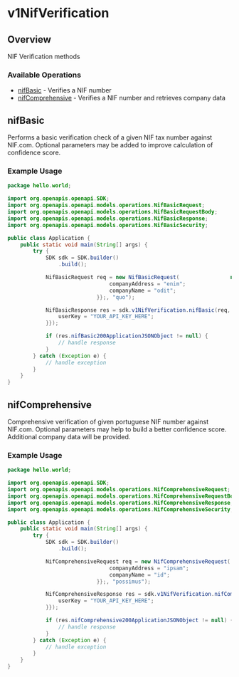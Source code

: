 # v1NifVerification

## Overview

NIF Verification methods

### Available Operations

* [nifBasic](#nifbasic) - Verifies a NIF number
* [nifComprehensive](#nifcomprehensive) - Verifies a NIF number and retrieves company data

## nifBasic

Performs a basic verification check of a given NIF tax number against NIF.com. Optional parameters may be added to improve calculation of confidence score.

### Example Usage

```java
package hello.world;

import org.openapis.openapi.SDK;
import org.openapis.openapi.models.operations.NifBasicRequest;
import org.openapis.openapi.models.operations.NifBasicRequestBody;
import org.openapis.openapi.models.operations.NifBasicResponse;
import org.openapis.openapi.models.operations.NifBasicSecurity;

public class Application {
    public static void main(String[] args) {
        try {
            SDK sdk = SDK.builder()
                .build();

            NifBasicRequest req = new NifBasicRequest(                new NifBasicRequestBody("animi") {{
                                companyAddress = "enim";
                                companyName = "odit";
                            }};, "quo");            

            NifBasicResponse res = sdk.v1NifVerification.nifBasic(req, new NifBasicSecurity("sequi") {{
                userKey = "YOUR_API_KEY_HERE";
            }});

            if (res.nifBasic200ApplicationJSONObject != null) {
                // handle response
            }
        } catch (Exception e) {
            // handle exception
        }
    }
}
```

## nifComprehensive

Comprehensive verification of given portuguese NIF number against NIF.com. Optional parameters may help to build a better confidence score. Additional company data will be provided.

### Example Usage

```java
package hello.world;

import org.openapis.openapi.SDK;
import org.openapis.openapi.models.operations.NifComprehensiveRequest;
import org.openapis.openapi.models.operations.NifComprehensiveRequestBody;
import org.openapis.openapi.models.operations.NifComprehensiveResponse;
import org.openapis.openapi.models.operations.NifComprehensiveSecurity;

public class Application {
    public static void main(String[] args) {
        try {
            SDK sdk = SDK.builder()
                .build();

            NifComprehensiveRequest req = new NifComprehensiveRequest(                new NifComprehensiveRequestBody("tenetur") {{
                                companyAddress = "ipsam";
                                companyName = "id";
                            }};, "possimus");            

            NifComprehensiveResponse res = sdk.v1NifVerification.nifComprehensive(req, new NifComprehensiveSecurity("aut") {{
                userKey = "YOUR_API_KEY_HERE";
            }});

            if (res.nifComprehensive200ApplicationJSONObject != null) {
                // handle response
            }
        } catch (Exception e) {
            // handle exception
        }
    }
}
```
